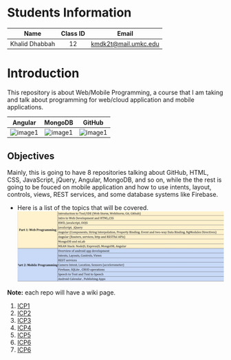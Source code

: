# Students Information

| Name | Class ID | Email |
| :------: | :------: | :------: |
| Khalid Dhabbah | 12 | kmdk2t@mail.umkc.edu |

# Introduction
This repository is about Web/Mobile Programming, a course that I am taking and talk about programming for web/cloud application and mobile applications.

| Angular | MongoDB | GitHub |
| :------: | :------: | :------: |
| ![image1](https://blog.ninja-squad.com/assets/images/angular.png) | ![image1](https://webassets.mongodb.com/_com_assets/cms/mongodb_logo1-76twgcu2dm.png) | ![image1](https://image.flaticon.com/icons/svg/25/25231.svg) |

## Objectives
Mainly, this is going to have 8 repositories talking about GitHub, HTML, CSS, JavaScript, jQuery, Angular, MongoDB, and so on, while the the rest is going to be fouced on mobile application and how to use intents, layout, controls, views, REST services, and some database systems like Firebase.


- Here is a list of the topics that will be covered.
![image1](https://raw.githubusercontent.com/Dhabbah/WebMobile/master/ICP1/Documentation/README1.JPG)

**Note:** each repo will have a wiki page.

1. [ICP1](https://github.com/Dhabbah/WebMobile/wiki/ICP1)
2. [ICP2](https://github.com/Dhabbah/WebMobile/wiki/ICP2)
3. [ICP3](https://github.com/Dhabbah/WebMobile/wiki/ICP3)
4. [ICP4](https://github.com/Dhabbah/WebMobile/wiki/ICP4)
5. [ICP5](https://github.com/Dhabbah/WebMobile/wiki/ICP5)
6. [ICP6](https://github.com/Dhabbah/WebMobile/wiki/ICP6)
7. [ICP6](https://github.com/Dhabbah/WebMobile/wiki/ICP7)
